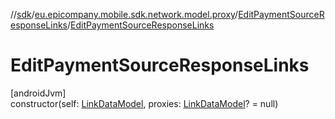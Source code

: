 //[sdk](../../../index.md)/[eu.epicompany.mobile.sdk.network.model.proxy](../index.md)/[EditPaymentSourceResponseLinks](index.md)/[EditPaymentSourceResponseLinks](-edit-payment-source-response-links.md)

# EditPaymentSourceResponseLinks

[androidJvm]\
constructor(self: [LinkDataModel](../../eu.epicompany.mobile.android.data.network.model.hypermedia/-link-data-model/index.md), proxies: [LinkDataModel](../../eu.epicompany.mobile.android.data.network.model.hypermedia/-link-data-model/index.md)? = null)
